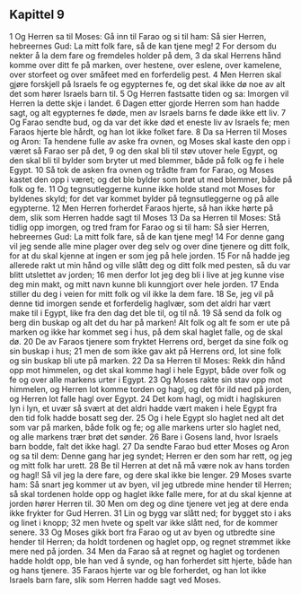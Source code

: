 ## Kapittel 9

1 Og Herren sa til Moses: Gå inn til Farao og si til ham: Så sier Herren, hebreernes Gud: La mitt folk fare, så de kan tjene meg!
2 For dersom du nekter å la dem fare og fremdeles holder på dem,
3 da skal Herrens hånd komme over ditt fe på marken, over hestene, over eslene, over kamelene, over storfeet og over småfeet med en forferdelig pest.
4 Men Herren skal gjøre forskjell på Israels fe og egypternes fe, og det skal ikke dø noe av alt det som hører Israels barn til.
5 Og Herren fastsatte tiden og sa: Imorgen vil Herren la dette skje i landet.
6 Dagen etter gjorde Herren som han hadde sagt, og alt egypternes fe døde, men av Israels barns fe døde ikke ett liv.
7 Og Farao sendte bud, og da var det ikke død et eneste liv av Israels fe; men Faraos hjerte ble hårdt, og han lot ikke folket fare.
8 Da sa Herren til Moses og Aron: Ta hendene fulle av aske fra ovnen, og Moses skal kaste den opp i været så Farao ser på det,
9 og den skal bli til støv utover hele Egypt, og den skal bli til bylder som bryter ut med blemmer, både på folk og fe i hele Egypt.
10 Så tok de asken fra ovnen og trådte fram for Farao, og Moses kastet den opp i været; og det ble bylder som brøt ut med blemmer, både på folk og fe.
11 Og tegnsutleggerne kunne ikke holde stand mot Moses for byldenes skyld; for det var kommet bylder på tegnsutleggerne og på alle egypterne.
12 Men Herren forherdet Faraos hjerte, så han ikke hørte på dem, slik som Herren hadde sagt til Moses
13 Da sa Herren til Moses: Stå tidlig opp imorgen, og tred fram for Farao og si til ham: Så sier Herren, hebreernes Gud: La mitt folk fare, så de kan tjene meg!
14 For denne gang vil jeg sende alle mine plager over deg selv og over dine tjenere og ditt folk, for at du skal kjenne at ingen er som jeg på hele jorden.
15 For nå hadde jeg allerede rakt ut min hånd og ville slått deg og ditt folk med pesten, så du var blitt utslettet av jorden;
16 men derfor lot jeg deg bli i live at jeg kunne vise deg min makt, og mitt navn kunne bli kunngjort over hele jorden.
17 Enda stiller du deg i veien for mitt folk og vil ikke la dem fare.
18 Se, jeg vil på denne tid imorgen sende et forferdelig haglvær, som det aldri har vært make til i Egypt, like fra den dag det ble til, og til nå.
19 Så send da folk og berg din buskap og alt det du har på marken! Alt folk og alt fe som er ute på marken og ikke har kommet seg i hus, på dem skal haglet falle, og de skal dø.
20 De av Faraos tjenere som fryktet Herrens ord, berget da sine folk og sin buskap i hus;
21 men de som ikke gav akt på Herrens ord, lot sine folk og sin buskap bli ute på marken.
22 Da sa Herren til Moses: Rekk din hånd opp mot himmelen, og det skal komme hagl i hele Egypt, både over folk og fe og over alle markens urter i Egypt.
23 Og Moses rakte sin stav opp mot himmelen, og Herren lot komme torden og hagl, og det fôr ild ned på jorden, og Herren lot falle hagl over Egypt.
24 Det kom hagl, og midt i haglskuren lyn i lyn, et uvær så svært at det aldri hadde vært maken i hele Egypt fra den tid folk hadde bosatt seg der.
25 Og i hele Egypt slo haglet ned alt det som var på marken, både folk og fe; og alle markens urter slo haglet ned, og alle markens trær brøt det sønder.
26 Bare i Gosens land, hvor Israels barn bodde, falt det ikke hagl.
27 Da sendte Farao bud etter Moses og Aron og sa til dem: Denne gang har jeg syndet; Herren er den som har rett, og jeg og mitt folk har urett.
28 Be til Herren at det nå må være nok av hans torden og hagl! Så vil jeg la dere fare, og dere skal ikke bie lenger.
29 Moses svarte ham: Så snart jeg kommer ut av byen, vil jeg utbrede mine hender til Herren; så skal tordenen holde opp og haglet ikke falle mere, for at du skal kjenne at jorden hører Herren til.
30 Men om deg og dine tjenere vet jeg at dere enda ikke frykter for Gud Herren.
31 Lin og bygg var slått ned; for bygget sto i aks og linet i knopp;
32 men hvete og spelt var ikke slått ned, for de kommer senere.
33 Og Moses gikk bort fra Farao og ut av byen og utbredte sine hender til Herren; da holdt tordenen og haglet opp, og regnet strømmet ikke mere ned på jorden.
34 Men da Farao så at regnet og haglet og tordenen hadde holdt opp, ble han ved å synde, og han forherdet sitt hjerte, både han og hans tjenere.
35 Faraos hjerte var og ble forherdet, og han lot ikke Israels barn fare, slik som Herren hadde sagt ved Moses.
